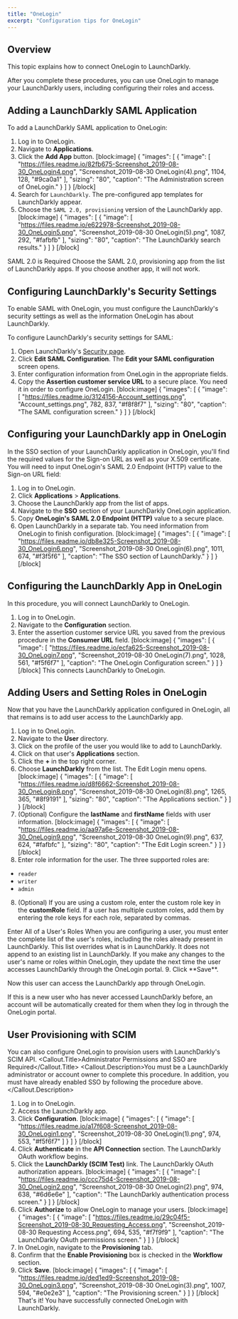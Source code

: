 ```yaml
---
title: "OneLogin"
excerpt: "Configuration tips for OneLogin"
---
```

## Overview
This topic explains how to connect OneLogin to LaunchDarkly. 

After you complete these procedures, you can use OneLogin to manage your LaunchDarkly users, including configuring their roles and access. 
## Adding a LaunchDarkly SAML Application
To add a LaunchDarkly SAML application to OneLogin:


1. Log in to OneLogin.
2. Navigate to **Applications**.
3. Click the **Add App** button.
[block:image]
{
  "images": [
    {
      "image": [
        "https://files.readme.io/82fb675-Screenshot_2019-08-30_OneLogin4.png",
        "Screenshot_2019-08-30 OneLogin(4).png",
        1104,
        128,
        "#9ca0a1"
      ],
      "sizing": "80",
      "caption": "The Administration screen of OneLogin."
    }
  ]
}
[/block]
3. Search for `LaunchDarkly`. The pre-configured app templates for LaunchDarkly appear.
4. Choose the `SAML 2.0, provisioning` version of the LaunchDarkly app.
[block:image]
{
  "images": [
    {
      "image": [
        "https://files.readme.io/e622978-Screenshot_2019-08-30_OneLogin5.png",
        "Screenshot_2019-08-30 OneLogin(5).png",
        1087,
        292,
        "#fafbfb"
      ],
      "sizing": "80",
      "caption": "The LaunchDarkly search results."
    }
  ]
}
[/block]

<Callout intent="alert">
  <Callout.Title>SAML 2.0 is Required</Callout.Title>
   <Callout.Description>Choose the SAML 2.0, provisioning app from the list of LaunchDarkly apps. If you choose another app, it will not work.</Callout.Description>
</Callout>

## Configuring LaunchDarkly's Security Settings
To enable SAML with OneLogin, you must configure the LaunchDarkly's security settings as well as the information OneLogin has about LaunchDarkly.

To configure LaunchDarkly's security settings for SAML:


1. Open LaunchDarkly's [Security page](https://app.launchdarkly.com/settings/security).
2. Click **Edit SAML Configuration**. The **Edit your SAML configuration** screen opens.
3. Enter configuration information from OneLogin in the appropriate fields.
3. Copy the **Assertion customer service URL** to a secure place. You need it in order to configure OneLogin.
[block:image]
{
  "images": [
    {
      "image": [
        "https://files.readme.io/3124156-Account_settings.png",
        "Account_settings.png",
        782,
        837,
        "#f8f8f7"
      ],
      "sizing": "80",
      "caption": "The SAML configuration screen."
    }
  ]
}
[/block]

## Configuring your LaunchDarkly app in OneLogin
In the SSO section of your LaunchDarkly application in OneLogin, you'll find the required values for the Sign-on URL as well as your X.509 certificate. You will need to input OneLogin's SAML 2.0 Endpoint (HTTP) value to the Sign-on URL field:


1. Log in to OneLogin.
2. Click **Applications** > **Applications**.
3. Choose the LaunchDarkly app from the list of apps.
4. Navigate to the **SSO** section of your LaunchDarkly OneLogin application.
5. Copy **OneLogin's SAML 2.0 Endpoint (HTTP)** value to a secure place.
6. Open LaunchDarkly in a separate tab. You need information from OneLogin to finish configuration.
[block:image]
{
  "images": [
    {
      "image": [
        "https://files.readme.io/db8e325-Screenshot_2019-08-30_OneLogin6.png",
        "Screenshot_2019-08-30 OneLogin(6).png",
        1011,
        674,
        "#f3f5f6"
      ],
      "caption": "The SSO section of LaunchDarkly."
    }
  ]
}
[/block]

## Configuring the LaunchDarkly App in OneLogin
In this procedure, you will connect LaunchDarkly to OneLogin.


1. Log in to OneLogin.
2. Navigate to the **Configuration** section.
3. Enter the assertion customer service URL you saved from the previous procedure in the **Consumer URL** field.
[block:image]
{
  "images": [
    {
      "image": [
        "https://files.readme.io/ecfa625-Screenshot_2019-08-30_OneLogin7.png",
        "Screenshot_2019-08-30 OneLogin(7).png",
        1028,
        561,
        "#f5f6f7"
      ],
      "caption": "The OneLogin Configuration screen."
    }
  ]
}
[/block]
This connects LaunchDarkly to OneLogin.
## Adding Users and Setting Roles in OneLogin
Now that you have the LaunchDarkly application configured in OneLogin, all that remains is to add user access to the LaunchDarkly app. 


1. Log in to OneLogin.
2. Navigate to the **User** directory.
3. Click on the profile of the user you would like to add to LaunchDarkly.
4. Click on that user's **Applications** section.
5. Click the **+** in the top right corner.
5. Choose **LaunchDarkly** from the list. The Edit Login menu opens. 
[block:image]
{
  "images": [
    {
      "image": [
        "https://files.readme.io/d8f6662-Screenshot_2019-08-30_OneLogin8.png",
        "Screenshot_2019-08-30 OneLogin(8).png",
        1265,
        365,
        "#8f9191"
      ],
      "sizing": "80",
      "caption": "The Applications section."
    }
  ]
}
[/block]
6. (Optional) Configure the **lastName** and **firstName** fields with user information.
[block:image]
{
  "images": [
    {
      "image": [
        "https://files.readme.io/aa97a6e-Screenshot_2019-08-30_OneLogin9.png",
        "Screenshot_2019-08-30 OneLogin(9).png",
        637,
        624,
        "#fafbfc"
      ],
      "sizing": "80",
      "caption": "The Edit Login screen."
    }
  ]
}
[/block]
7. Enter role information for the user. The three supported roles are:

 * `reader`
 * `writer`
 * `admin` 
 
8. (Optional) If you are using a custom role, enter the custom role key in the **customRole** field. If a user has multiple custom roles, add them by entering the role keys for each role, separated by commas. 
<Callout intent="alert">
  <Callout.Title>Enter All of a User's Roles</Callout.Title>
   <Callout.Description>When you are configuring a user, you must enter the complete list of the user's roles, including the roles already present in LaunchDarkly. This list overrides what is in LaunchDarkly. It does not append to an existing list in LaunchDarkly. 
If you make any changes to the user's name or roles within OneLogin, they update the next time the user accesses LaunchDarkly through the OneLogin portal.</Callout.Description>
</Callout>
9. Click **Save**. 

Now this user can access the LaunchDarkly app through OneLogin. 

If this is a new user who has never accessed LaunchDarkly before, an account will be automatically created for them when they log in through the OneLogin portal.

## User Provisioning with SCIM
You can also configure OneLogin to provision users with LaunchDarkly's SCIM API.
<Callout intent="alert">
  <Callout.Title>Administrator Permissions and SSO are Required</Callout.Title>
  <Callout.Description>You must be a LaunchDarkly administrator or account owner to complete this procedure. In addition, you must have already enabled SSO by following the procedure above.</Callout.Description>

</Callout>


1. Log in to OneLogin.
2. Access the LaunchDarkly app.
3. Click **Configuration**.
[block:image]
{
  "images": [
    {
      "image": [
        "https://files.readme.io/a17f608-Screenshot_2019-08-30_OneLogin1.png",
        "Screenshot_2019-08-30 OneLogin(1).png",
        974,
        553,
        "#f5f6f7"
      ]
    }
  ]
}
[/block]
4. Click **Authenticate** in the **API Connection** section. The LaunchDarkly OAuth workflow begins.
5. Click the **LaunchDarkly (SCIM Test)** link. The LaunchDarkly OAuth authorization appears.
[block:image]
{
  "images": [
    {
      "image": [
        "https://files.readme.io/ccc75d4-Screenshot_2019-08-30_OneLogin2.png",
        "Screenshot_2019-08-30 OneLogin(2).png",
        974,
        638,
        "#6d6e6e"
      ],
      "caption": "The LaunchDarkly authentication process screen."
    }
  ]
}
[/block]
6. Click **Authorize** to allow OneLogin to manage your users.
[block:image]
{
  "images": [
    {
      "image": [
        "https://files.readme.io/29c04f5-Screenshot_2019-08-30_Requesting_Access.png",
        "Screenshot_2019-08-30 Requesting Access.png",
        694,
        535,
        "#f7f9f9"
      ],
      "caption": "The LaunchDarkly OAuth permissions screen."
    }
  ]
}
[/block]
7. In OneLogin, navigate to the **Provisioning** tab. 
8. Confirm that the **Enable Provisioning** box is checked in the **Workflow** section.
9. Click **Save**.
[block:image]
{
  "images": [
    {
      "image": [
        "https://files.readme.io/ded1ed9-Screenshot_2019-08-30_OneLogin3.png",
        "Screenshot_2019-08-30 OneLogin(3).png",
        1007,
        594,
        "#e0e2e3"
      ],
      "caption": "The Provisioning screen."
    }
  ]
}
[/block]
That's it! You have successfully connected OneLogin with LaunchDarkly.